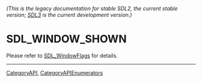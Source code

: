 ###### (This is the legacy documentation for stable SDL2, the current stable version; [SDL3](https://wiki.libsdl.org/SDL3/) is the current development version.)
# SDL_WINDOW_SHOWN

Please refer to [SDL_WindowFlags](SDL_WindowFlags) for details.

----
[CategoryAPI](CategoryAPI), [CategoryAPIEnumerators](CategoryAPIEnumerators)

